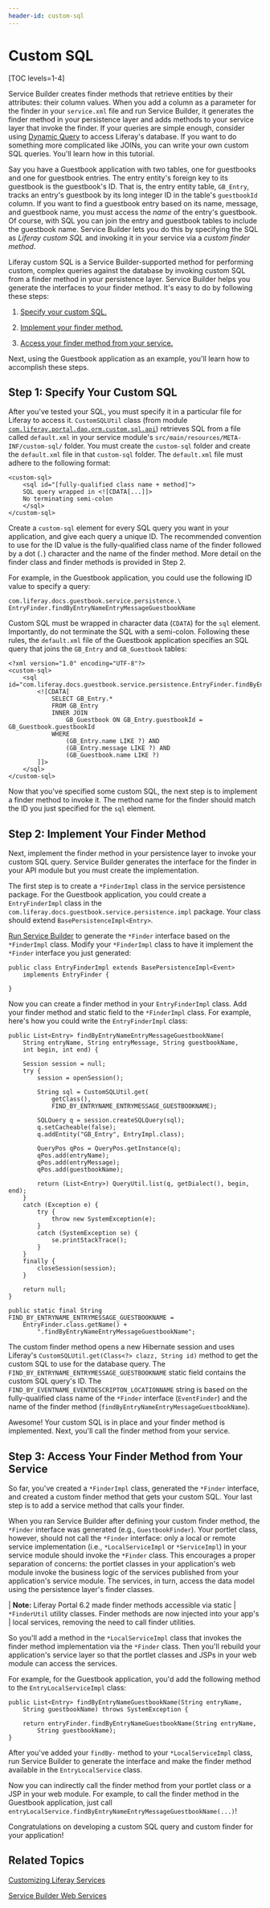 ```yaml
---
header-id: custom-sql
---
```


# Custom SQL

[TOC levels=1-4]

Service Builder creates finder methods that retrieve entities by their
attributes: their column values. When you add a column as a parameter for the
finder in your `service.xml` file and run Service Builder, it generates the
finder method in your persistence layer and adds methods to your service layer
that invoke the finder. If your queries are simple enough, consider using 
[Dynamic Query](/docs/7-1/tutorials/-/knowledge_base/t/dynamic-query) to access
Liferay's database. If you want to do something more complicated like JOINs, you
can write your own custom SQL queries. You'll learn how in this tutorial.

Say you have a Guestbook application with two tables, one for guestbooks and one
for guestbook entries. The entry entity's foreign key to its guestbook is the
guestbook's ID. That is, the entry entity table, `GB_Entry`, tracks an entry's
guestbook by its long integer ID in the table's `guestbookId` column. If you
want to find a guestbook entry based on its name, message, and guestbook name,
you must access the *name* of the entry's guestbook. Of course, with SQL you can
join the entry and guestbook tables to include the guestbook name. Service
Builder lets you do this by specifying the SQL as *Liferay custom SQL* and
invoking it in your service via a *custom finder method*.

Liferay custom SQL is a Service Builder-supported method for performing custom,
complex queries against the database by invoking custom SQL from a finder method
in your persistence layer. Service Builder helps you generate the interfaces
to your finder method. It's easy to do by following these steps:

1. [Specify your custom SQL.](#step-1-specify-your-custom-sql)

2. [Implement your finder method.](#step-2-implement-your-finder-method)

3. [Access your finder method from your service.](#step-3-access-your-finder-method-from-your-service)

Next, using the Guestbook application as an example, you'll learn how to
accomplish these steps.

## Step 1: Specify Your Custom SQL

After you've tested your SQL, you must specify it in a particular file for
Liferay to access it. `CustomSQLUtil` class (from module
[`com.liferay.portal.dao.orm.custom.sql.api`](https://repository.liferay.com/nexus/content/repositories/liferay-public-releases/com/liferay/com.liferay.portal.dao.orm.custom.sql.api/))
retrieves SQL from a file called `default.xml` in your service module's
`src/main/resources/META-INF/custom-sql/` folder. You must create the
`custom-sql` folder and create the `default.xml` file in that `custom-sql`
folder. The `default.xml` file must adhere to the following format:

    <custom-sql>
        <sql id="[fully-qualified class name + method]">
        SQL query wrapped in <![CDATA[...]]>
        No terminating semi-colon
        </sql>
    </custom-sql>

Create a `custom-sql` element for every SQL query you want in your application,
and give each query a unique ID. The recommended convention to use for the
ID value is the fully-qualified class name of the finder followed by a dot (`.`)
character and the name of the finder method. More detail on the finder class and
finder methods is provided in Step 2.

For example, in the Guestbook application, you could use the following ID value
to specify a query:

    com.liferay.docs.guestbook.service.persistence.\
    EntryFinder.findByEntryNameEntryMessageGuestbookName

Custom SQL must be wrapped in character data (`CDATA`) for the `sql` element.
Importantly, do not terminate the SQL with a semi-colon. Following these rules,
the `default.xml` file of the Guestbook application specifies an SQL query that
joins the `GB_Entry` and `GB_Guestbook` tables:

    <?xml version="1.0" encoding="UTF-8"?>
    <custom-sql>
        <sql id="com.liferay.docs.guestbook.service.persistence.EntryFinder.findByEntryNameEntryMessageGuestbookName">
            <![CDATA[
                SELECT GB_Entry.*
                FROM GB_Entry
                INNER JOIN 
                    GB_Guestbook ON GB_Entry.guestbookId = GB_Guestbook.guestbookId
                WHERE
                    (GB_Entry.name LIKE ?) AND
                    (GB_Entry.message LIKE ?) AND
                    (GB_Guestbook.name LIKE ?)
            ]]>
        </sql>
    </custom-sql>

Now that you've specified some custom SQL, the next step is to implement a
finder method to invoke it. The method name for the finder should match the ID
you just specified for the `sql` element.

## Step 2: Implement Your Finder Method

Next, implement the finder method in your persistence layer to invoke your
custom SQL query. Service Builder generates the interface for the finder in your
API module but you must create the implementation.

The first step is to create a `*FinderImpl` class in the service persistence
package. For the Guestbook application, you could create a `EntryFinderImpl`
class in the `com.liferay.docs.guestbook.service.persistence.impl` package. Your
class should extend `BasePersistenceImpl<Entry>`.

[Run Service Builder](/docs/7-1/tutorials/-/knowledge_base/t/running-service-builder)
to generate the `*Finder` interface based on the `*FinderImpl` class. Modify
your `*FinderImpl` class to have it implement the `*Finder` interface you just
generated:

    public class EntryFinderImpl extends BasePersistenceImpl<Event>
        implements EntryFinder {

    }

Now you can create a finder method in your `EntryFinderImpl` class. Add your
finder method and static field to the `*FinderImpl` class. For example, here's
how you could write the `EntryFinderImpl` class:

    public List<Entry> findByEntryNameEntryMessageGuestbookName(
        String entryName, String entryMessage, String guestbookName,
        int begin, int end) {

        Session session = null;
        try {
            session = openSession();

            String sql = CustomSQLUtil.get(
                getClass(),
                FIND_BY_ENTRYNAME_ENTRYMESSAGE_GUESTBOOKNAME);

            SQLQuery q = session.createSQLQuery(sql);
            q.setCacheable(false);
            q.addEntity("GB_Entry", EntryImpl.class);

            QueryPos qPos = QueryPos.getInstance(q);
            qPos.add(entryName);
            qPos.add(entryMessage);
            qPos.add(guestbookName);

            return (List<Entry>) QueryUtil.list(q, getDialect(), begin, end);
        }
        catch (Exception e) {
            try {
                throw new SystemException(e);
            }
            catch (SystemException se) {
                se.printStackTrace();
            }
        }
        finally {
            closeSession(session);
        }

        return null;
    }

    public static final String FIND_BY_ENTRYNAME_ENTRYMESSAGE_GUESTBOOKNAME =
        EntryFinder.class.getName() +
            ".findByEntryNameEntryMessageGuestbookName";

The custom finder method opens a new Hibernate session and uses Liferay's
`CustomSQLUtil.get(Class<?> clazz, String id)` method to get the custom SQL to use
for the database query. The `FIND_BY_ENTRYNAME_ENTRYMESSAGE_GUESTBOOKNAME`
static field contains the custom SQL query's ID. The
`FIND_BY_EVENTNAME_EVENTDESCRIPTON_LOCATIONNAME` string is based on the
fully-qualified class name of the `*Finder` interface (`EventFinder`) and the
name of the finder method (`findByEntryNameEntryMessageGuestbookName`).

Awesome! Your custom SQL is in place and your finder method is implemented.
Next, you'll call the finder method from your service.

## Step 3: Access Your Finder Method from Your Service

So far, you've created a `*FinderImpl` class, generated the `*Finder` interface,
and created a custom finder method that gets your custom SQL. Your last step is
to add a service method that calls your finder.

When you ran Service Builder after defining your custom finder method, the
`*Finder` interface was generated (e.g., `GuestbookFinder`). Your portlet class,
however, should not call the `*Finder` interface: only a local or remote service
implementation (i.e., `*LocalServiceImpl` or `*ServiceImpl`) in your service
module should invoke the `*Finder` class. This encourages a proper separation of
concerns: the portlet classes in your application's web module invoke the
business logic of the services published from your application's service module.
The services, in turn, access the data model using the persistence layer's
finder classes.

| **Note:** Liferay Portal 6.2 made finder methods accessible via static
| `*FinderUtil` utility classes. Finder methods are now injected into your app's
| local services, removing the need to call finder utilities.

So you'll add a method in the `*LocalServiceImpl` class that invokes the finder
method implementation via the `*Finder` class. Then you'll rebuild your
application's service layer so that the portlet classes and JSPs in your web
module can access the services.

For example, for the Guestbook application, you'd add the following method to
the `EntryLocalServiceImpl` class:

    public List<Entry> findByEntryNameGuestbookName(String entryName,
        String guestbookName) throws SystemException {

        return entryFinder.findByEntryNameGuestbookName(String entryName,
            String guestbookName);
    }

After you've added your `findBy-` method to your `*LocalServiceImpl` class, run
Service Builder to generate the interface and make the finder method available
in the `EntryLocalService` class.

Now you can indirectly call the finder method from your portlet class or a JSP
in your web module. For example, to call the finder method in the Guestbook
application, just call
`entryLocalService.findByEntryNameEntryMessageGuestbookName(...)`!

Congratulations on developing a custom SQL query and custom finder for your
application!

## Related Topics

[Customizing Liferay Services](/docs/7-1/tutorials/-/knowledge_base/t/customizing-liferay-services-service-wrappers)

[Service Builder Web Services](/docs/7-1/tutorials/-/knowledge_base/t/service-builder-web-services)
